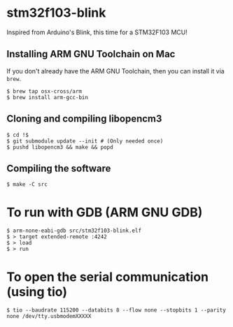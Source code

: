 # stm32f103-blink

Inspired from Arduino's Blink, this time for a STM32F103 MCU!

## Installing ARM GNU Toolchain on Mac

If you don't already have the ARM GNU Toolchain, then you can install it via `brew`.

```
$ brew tap osx-cross/arm
$ brew install arm-gcc-bin
```

## Cloning and compiling libopencm3

```$ git clone https://github.com/libopencm3/libopencm3-template.git stm32f103-blink
$ cd !$
$ git submodule update --init # (Only needed once)
$ pushd libopencm3 && make && popd
```

## Compiling the software

`$ make -C src`

# To run with GDB (ARM GNU GDB)

```$ st-util
$ arm-none-eabi-gdb src/stm32f103-blink.elf
$ > target extended-remote :4242
$ > load
$ > run
```
# To open the serial communication (using tio)

`$ tio --baudrate 115200 --databits 8 --flow none --stopbits 1 --parity none /dev/tty.usbmodemXXXXX`
